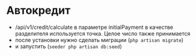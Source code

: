 # Автокредит

- /api/v1/credit/calculate в параметре initialPayment в качестве разделителя используется точка. Целое число также принимается
- после установки нужно сделать миграции (`php artisan migrate`)
- и запустить (`seeder php artisan db:seed`)

